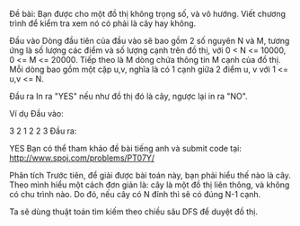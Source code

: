 Đề bài:
Bạn được cho một đồ thị không trọng số, và vô hướng. Viết chương trình để kiểm tra xem nó có phải là cây hay không.

Đầu vào
Dòng đầu tiên của đầu vào sẽ bao gồm 2 số nguyên N và M, tương ứng là số lượng các điểm và số lượng cạnh trên đồ thị, với 0 < N <= 10000, 0 <= M <= 20000. Tiếp theo là M dòng chứa thông tin M cạnh của đồ thị. Mỗi dòng bao gồm một cặp u,v, nghĩa là có 1 cạnh giữa 2 điểm u, v với 1 <= u,v <= N.

Đầu ra
In ra "YES" nếu như đồ thị đó là cây, ngược lại in ra "NO".

Ví dụ
Đầu vào:

3 2 
1 2 
2 3 
Đầu ra:

YES 
Bạn có thể tham khảo đề bài tiếng anh và submit code tại: http://www.spoj.com/problems/PT07Y/

Phân tích
Trước tiên, để giải được bài toán này, bạn phải hiểu thế nào là cây. Theo mình hiểu một cách đơn giản là: cây là một đồ thị liên thông, và không có chu trình nào. Do đó, nếu cây có N đỉnh thì sẽ có đúng N-1 cạnh.

Ta sẽ dùng thuật toán tìm kiếm theo chiều sâu DFS để duyệt đồ thị.
